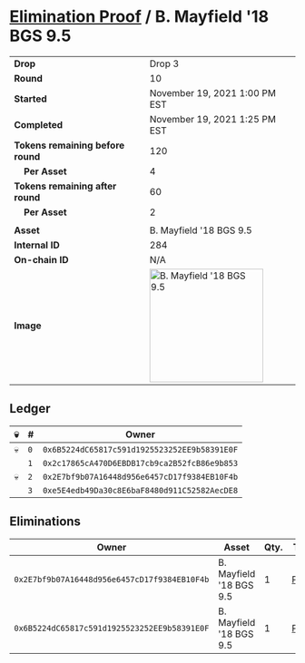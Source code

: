 # [Elimination Proof](./readme.md) / B. Mayfield &#039;18 BGS 9.5

|||
|---|---|
| **Drop** | Drop 3 |
| **Round** | 10 |
| **Started** | November 19, 2021 1:00 PM EST |
| **Completed** | November 19, 2021 1:25 PM EST |
| **Tokens remaining before round** | 120 |
| **&nbsp;&nbsp;&nbsp;&nbsp;Per Asset** | 4 |
| **Tokens remaining after round** | 60 |
| **&nbsp;&nbsp;&nbsp;&nbsp;Per Asset** | 2 |
| | |
| **Asset** | B. Mayfield &#039;18 BGS 9.5 |
| **Internal ID** | 284 |
| **On-chain ID** | N/A |
| **Image** | <img src="https://tcdn.blokpax.com/94d9199b-dc47-470f-905e-31c5027d3c4d/12ac3f57b4cb8ea54450feca1c98b05f0a1eb578202b8e89104d3b9edd783059.jpg" height="200" alt="B. Mayfield &#039;18 BGS 9.5" /> |

## Ledger

| 💀 | # | Owner |
| --- | --- | --- |
| 💀 | `0` | `0x6B5224dC65817c591d1925523252EE9b58391E0F` |
|  | `1` | `0x2c17865cA470D6EBDB17cb9ca2B52fcB86e9b853` |
| 💀 | `2` | `0x2E7bf9b07A16448d956e6457cD17f9384EB10F4b` |
|  | `3` | `0xe5E4edb49Da30c8E6baF8480d911C52582AecDE8` |


## Eliminations

| Owner | Asset | Qty. | Transaction |
| --- | --- | --- | --- |
| `0x2E7bf9b07A16448d956e6457cD17f9384EB10F4b` | B. Mayfield '18 BGS 9.5 | 1 | [Polygonscan](https://polygonscan.com/tx/0xf88232182c307bf97c59ec1ff4b3eb3860840be72a13643a4b25126e9f26d6b0) |
| `0x6B5224dC65817c591d1925523252EE9b58391E0F` | B. Mayfield '18 BGS 9.5 | 1 | [Polygonscan](https://polygonscan.com/tx/0x5e9b5f3f3d3ede14398ff83ed724f46d882c3ba1e53c29b3bd0d990fb2f24ad5) |
